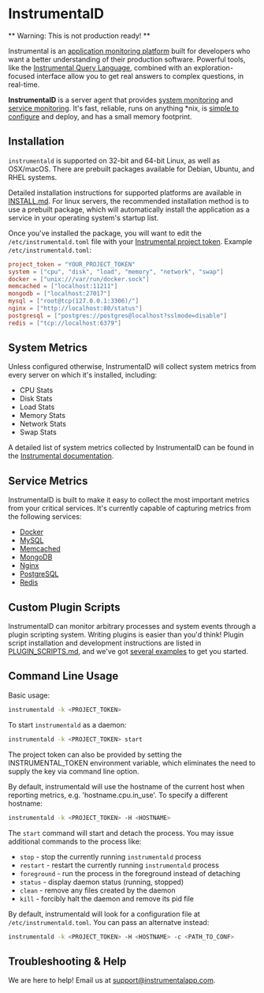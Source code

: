 # InstrumentalD

** Warning: This is not production ready! **

Instrumental is an [application monitoring platform](https://instrumentalapp.com/) built for developers who want a better understanding of their production software. Powerful tools, like the [Instrumental Query Language](https://instrumentalapp.com/docs/query-language), combined with an exploration-focused interface allow you to get real answers to complex questions, in real-time.

**InstrumentalD** is a server agent that provides [system monitoring](#system-metrics) and [service monitoring](#service-metrics). It's fast, reliable, runs on anything *nix, is [simple to configure](conf/instrumental.toml) and deploy, and has a small memory footprint.


## Installation
`instrumentald` is supported on 32-bit and 64-bit Linux, as well as OSX/macOS. There are prebuilt packages available for Debian, Ubuntu, and RHEL systems.

Detailed installation instructions for supported platforms are available in [INSTALL.md](INSTALL.md). For linux servers, the recommended installation method is to use a prebuilt package, which will automatically install the application as a service in your operating system's startup list.

Once you've installed the package, you will want to edit the `/etc/instrumentald.toml` file with your [Instrumental project token](https://instrumentalapp.com/docs/tokens). Example `/etc/instrumentald.toml`:

```toml
project_token = "YOUR_PROJECT_TOKEN"
system = ["cpu", "disk", "load", "memory", "network", "swap"]
docker = ["unix:///var/run/docker.sock"]
memcached = ["localhost:11211"]
mongodb = ["localhost:27017"]
mysql = ["root@tcp(127.0.0.1:3306)/"]
nginx = ["http://localhost:80/status"]
postgresql = ["postgres://postgres@localhost?sslmode=disable"]
redis = ["tcp://localhost:6379"]
```

## System Metrics

Unless configured otherwise, InstrumentalD will collect system metrics from every server on which it's installed, including:

* CPU Stats
* Disk Stats
* Load Stats
* Memory Stats
* Network Stats
* Swap Stats

A detailed list of system metrics collected by InstrumentalD can be found in the [Instrumental documentation](https://instrumentalapp.com/docs/instrumentald/system-metrics).

## Service Metrics

InstrumentalD is built to make it easy to collect the most important metrics from your critical services. It's currently capable of capturing metrics from the following services:

* [Docker](https://instrumentalapp.com/docs/instrumentald/docker)
* [MySQL](https://instrumentalapp.com/docs/instrumentald/mysql)
* [Memcached](https://instrumentalapp.com/docs/instrumentald/memcached)
* [MongoDB](https://instrumentalapp.com/docs/instrumentald/mongodb)
* [Nginx](https://instrumentalapp.com/docs/instrumentald/nginx)
* [PostgreSQL](https://instrumentalapp.com/docs/instrumentald/postgresql)
* [Redis](https://instrumentalapp.com/docs/instrumentald/redis)

## Custom Plugin Scripts

InstrumentalD can monitor arbitrary processes and system events through a plugin scripting system. Writing plugins is easier than you'd think! Plugin script installation and development instructions are listed in [PLUGIN_SCRIPTS.md](PLUGIN_SCRIPTS.md), and we've got [several examples](examples/) to get you started.

## Command Line Usage

Basic usage:

```sh
instrumentald -k <PROJECT_TOKEN>
```

To start `instrumentald` as a daemon:

```sh
instrumentald -k <PROJECT_TOKEN> start
```

The project token can also be provided by setting the INSTRUMENTAL_TOKEN environment variable, which eliminates the need to supply the key via command line option.

By default, instrumentald will use the hostname of the current host when reporting metrics, e.g. 'hostname.cpu.in_use'. To specify a different hostname:

```sh
instrumentald -k <PROJECT_TOKEN> -H <HOSTNAME>
```

The `start` command will start and detach the process. You may issue additional commands to the process like:

* `stop` - stop the currently running `instrumentald` process
* `restart` - restart the currently running `instrumentald` process
* `foreground` - run the process in the foreground instead of detaching
* `status` - display daemon status (running, stopped)
* `clean` - remove any files created by the daemon
* `kill` - forcibly halt the daemon and remove its pid file

By default, instrumentald will look for a configuration file at `/etc/instrumentald.toml`. You can pass an alternatve instead:

```sh
instrumentald -k <PROJECT_TOKEN> -H <HOSTNAME> -c <PATH_TO_CONF>
```

## Troubleshooting & Help

We are here to help! Email us at [support@instrumentalapp.com](mailto:support@instrumentalapp.com).
